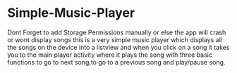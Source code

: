 # Simple-Music-Player
Dont Forget to add Storage Permissions manually or else the app will crash or wont display songs
this is a very simple music player which displays all the songs on the device into a listview and when you click on a song 
it takes you to the main player activity where it plays the song with three basic functions to go to next song,to go to a previous
song and play/pause song.
